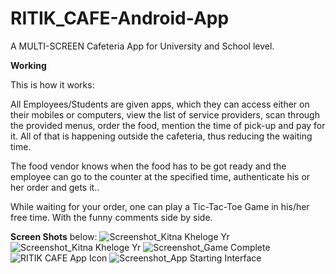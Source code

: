 # RITIK_CAFE-Android-App
A MULTI-SCREEN Cafeteria App for University and School level.

**Working**

This is how it works: 

All Employees/Students are given apps, which they can access either on their mobiles or computers, view the list of service providers, scan through the provided menus, order the food, mention the time of pick-up and pay for it. All of that is happening outside the cafeteria, thus reducing the waiting time.

The food vendor knows when the food has to be got ready and the employee can go to the counter at the specified time, authenticate his or her order and gets it..

While waiting for your order, one can play a Tic-Tac-Toe Game in his/her free time.
With the funny comments side by side.

**Screen Shots** below:
![Screenshot_Kitna Kheloge Yr](https://user-images.githubusercontent.com/76508661/125107915-fa43e280-e0fe-11eb-805b-030d5fa0c933.jpg)
![Screenshot_Kitna Kheloge Yr](https://user-images.githubusercontent.com/76508661/125107924-fd3ed300-e0fe-11eb-9a73-176af8931899.jpg)
![Screenshot_Game Complete](https://user-images.githubusercontent.com/76508661/125107932-fe700000-e0fe-11eb-9d98-d78b73b7f91d.jpg)
![RITIK CAFE App Icon](https://user-images.githubusercontent.com/76508661/125107943-0039c380-e0ff-11eb-918d-901eb7d8350b.jpg)
![Screenshot_App Starting Interface](https://user-images.githubusercontent.com/76508661/125107946-00d25a00-e0ff-11eb-8cce-117b1a558a08.jpg)
